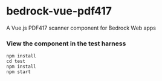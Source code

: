 # bedrock-vue-pdf417

A Vue.js PDF417 scanner component for Bedrock Web apps

### View the component in the test harness
```
npm install
cd test
npm install
npm start
```
